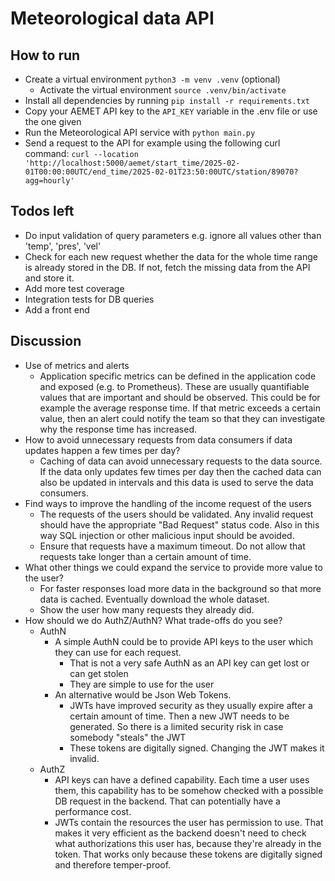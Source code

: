 # Meteorological data API

## How to run

- Create a virtual environment `python3 -m venv .venv` (optional)
  - Activate the virtual environment `source .venv/bin/activate`
- Install all dependencies by running `pip install -r requirements.txt`
- Copy your AEMET API key to the `API_KEY` variable in the .env file or use the one given
- Run the Meteorological API service with `python main.py`
- Send a request to the API for example using the following curl command: `curl --location 'http://localhost:5000/aemet/start_time/2025-02-01T00:00:00UTC/end_time/2025-02-01T23:50:00UTC/station/89070?agg=hourly'`

## Todos left

- Do input validation of query parameters e.g. ignore all values other than 'temp', 'pres', 'vel'
- Check for each new request whether the data for the whole time range is already stored in the DB. If not, fetch the missing data from the API and store it. 
- Add more test coverage
- Integration tests for DB queries
- Add a front end

## Discussion

- Use of metrics and alerts
  - Application specific metrics can be defined in the application code and exposed (e.g. to Prometheus). These are usually quantifiable values that are important and should be observed. This could be for example the average response time. If that metric exceeds a certain value, then an alert could notify the team so that they can investigate why the response time has increased.
- How to avoid unnecessary requests from data consumers if data updates happen a few times per day?
  - Caching of data can avoid unnecessary requests to the data source. If the data only updates few times per day then the cached data can also be updated in intervals and this data is used to serve the data consumers.
- Find ways to improve the handling of the income request of the users
  - The requests of the users should be validated. Any invalid request should have the appropriate "Bad Request" status code. Also in this way SQL injection or other malicious input should be avoided.
  - Ensure that requests have a maximum timeout. Do not allow that requests take longer than a certain amount of time.
- What other things we could expand the service to provide more value to the user?
  - For faster responses load more data in the background so that more data is cached. Eventually download the whole dataset.
  - Show the user how many requests they already did.
- How should we do AuthZ/AuthN? What trade-offs do you see?
  - AuthN
    - A simple AuthN could be to provide API keys to the user which they can use for each request.
      - That is not a very safe AuthN as an API key can get lost or can get stolen
      - They are simple to use for the user
    - An alternative would be Json Web Tokens. 
      - JWTs have improved security as they usually expire after a certain amount of time. Then a new JWT needs to be generated. So there is a limited security risk in case somebody "steals" the JWT
      - These tokens are digitally signed. Changing the JWT makes it invalid.
  - AuthZ
    - API keys can have a defined capability. Each time a user uses them, this capability has to be somehow checked with a possible DB request in the backend. That can potentially have a performance cost.
    - JWTs contain the resources the user has permission to use. That makes it very efficient as the backend doesn't need to check what authorizations this user has, because they're already in the token. That works only because these tokens are digitally signed and therefore temper-proof.